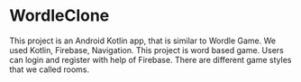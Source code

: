 # WordleClone
This project is an Android Kotlin app, that is similar to Wordle Game. We used Kotlin, Firebase, Navigation. This project is word based game. Users can login and register with help of Firebase. There are different game styles that we called rooms.
